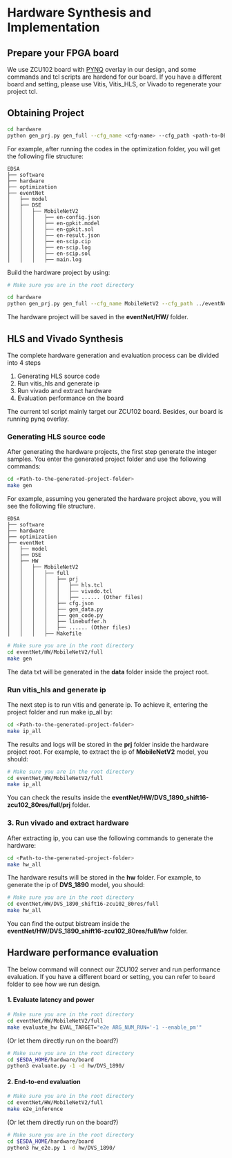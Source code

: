 
# Hardware Synthesis and Implementation

## Prepare your FPGA board
We use ZCU102 board with [PYNQ](http://www.pynq.io/board.html) overlay in our design, and some commands and tcl scripts are hardend for our board. If you have a different board and setting, please use Vitis, Vitis_HLS, or Vivado to regenerate your project tcl. 



## Obtaining Project 

```bash
cd hardware
python gen_prj.py gen_full --cfg_name <cfg-name> --cfg_path <path-to-DES-folder> --tpl_dir template_e2e --dst_path <path-to-destination>
```

For example, after running the codes in the optimization folder, you will get the following file structure:

```
EDSA
├── software
├── hardware
├── optimization
├── eventNet
│   ├── model
│   ├── DSE
│   │   ├── MobileNetV2
│   │   │   ├── en-config.json
│   │   │   ├── en-gpkit.model
│   │   │   ├── en-gpkit.sol
│   │   │   ├── en-result.json
│   │   │   ├── en-scip.cip
│   │   │   ├── en-scip.log
│   │   │   ├── en-scip.sol
│   │   │   ├── main.log
```

Build the hardware project by using:

```bash
# Make sure you are in the root directory

cd hardware
python gen_prj.py gen_full --cfg_name MobileNetV2 --cfg_path ../eventNet/DSE --tpl_dir template_e2e --dst_path ../eventNet/HW
```
The hardware project will be saved in the **eventNet/HW/** folder.



## HLS and Vivado Synthesis

The complete hardware generation and evaluation process can be divided into 4 steps 
1. Generating HLS source code
2. Run vitis_hls and generate ip
3. Run vivado and extract hardware
4. Evaluation performance on the board


The current tcl script mainly target our ZCU102 board. Besides, our board is running pynq overlay. 


###  Generating HLS source code

After generating the hardware projects, the first step generate the integer samples. You enter the generated project folder and use the following commands:

```bash
cd <Path-to-the-generated-project-folder>
make gen
```

For example, assuming you generated the hardware project above, you will see the following file structure.

```
EDSA
├── software
├── hardware
├── optimization
├── eventNet
│   ├── model
│   ├── DSE
│   ├── HW
│   │   ├── MobileNetV2
│   │   │   ├── full
│   │   │   │   ├── prj
│   │   │   │   │   ├── hls.tcl
│   │   │   │   │   ├── vivado.tcl
│   │   │   │   │   ├── ...... (Other files)
│   │   │   │   ├── cfg.json
│   │   │   │   ├── gen_data.py
│   │   │   │   ├── gen_code.py
│   │   │   │   ├── linebuffer.h
│   │   │   │   ├── ...... (Other files)
│   │   │   ├── Makefile
```

```bash
# Make sure you are in the root directory
cd eventNet/HW/MobileNetV2/full
make gen
```

The data txt will be generated in the **data** folder inside the project root.



### Run vitis_hls and generate ip

The next step is to run vitis and generate ip. To achieve it, entering the project folder and run make ip_all by:

```bash
cd <Path-to-the-generated-project-folder>
make ip_all
```

The results and logs will be stored in the **prj** folder inside the hardware project root. For example, 
to extract the ip of **MobileNetV2** model, you should:

```bash
# Make sure you are in the root directory
cd eventNet/HW/MobileNetV2/full
make ip_all
```

You can check the results inside the **eventNet/HW/DVS_1890_shift16-zcu102_80res/full/prj** folder.


### 3. Run vivado and extract hardware

After extracting ip, you can use the following commands to generate the hardware:

```bash
cd <Path-to-the-generated-project-folder>
make hw_all
```

The hardware results will be stored in the **hw** folder. For example, to generate the ip of **DVS_1890** model, you should:

```bash
# Make sure you are in the root directory
cd eventNet/HW/DVS_1890_shift16-zcu102_80res/full
make hw_all
```
You can find the output bistream inside the **eventNet/HW/DVS_1890_shift16-zcu102_80res/full/hw** folder.




## Hardware performance evaluation

The below command will connect our ZCU102 server and run performance evaluation. If you have a different board or setting, you can refer to `board` folder to see how we run design. 

#### 1. Evaluate latency and power

```bash
# Make sure you are in the root directory
cd eventNet/HW/MobileNetV2/full
make evaluate_hw EVAL_TARGET="e2e ARG_NUM_RUN='-1 --enable_pm'"
```

(Or let them directly run on the board?)
```bash
# Make sure you are in the root directory
cd $ESDA_HOME/hardware/board
python3 evaluate.py -1 -d hw/DVS_1890/
```

#### 2. End-to-end evaluation

```bash
# Make sure you are in the root directory
cd eventNet/HW/MobileNetV2/full
make e2e_inference
```

(Or let them directly run on the board?)
```bash
# Make sure you are in the root directory
cd $ESDA_HOME/hardware/board
python3 hw_e2e.py 1 -d hw/DVS_1890/
```
